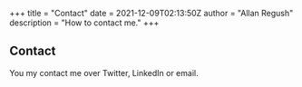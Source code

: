 +++
title = "Contact"
date = 2021-12-09T02:13:50Z
author = "Allan Regush"
description = "How to contact me."
+++

## Contact

You my contact me over Twitter, LinkedIn or email.